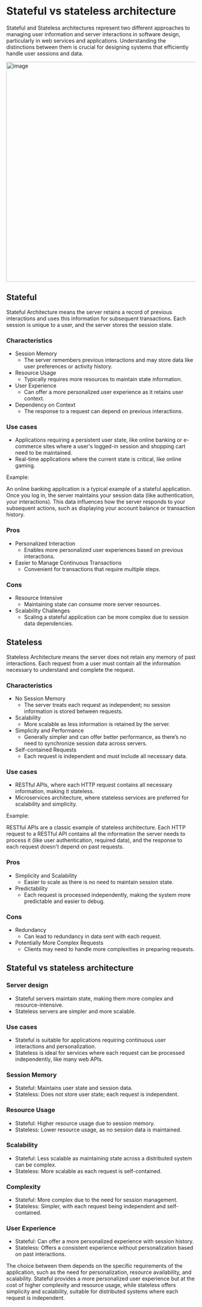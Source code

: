 # Stateful vs stateless architecture

Stateful and Stateless architectures represent two different approaches to managing user information and server interactions in software design, particularly in web services and applications. Understanding the distinctions between them is crucial for designing systems that efficiently handle user sessions and data.

<img width="583" alt="image" src="https://github.com/user-attachments/assets/621e4127-85da-4542-a4de-957b4db220ca" />

## Stateful

Stateful Architecture means the server retains a record of previous interactions and uses this information for subsequent transactions. Each session is unique to a user, and the server stores the session state.

### Characteristics

- Session Memory
  - The server remembers previous interactions and may store data like user preferences or activity history.
- Resource Usage
  - Typically requires more resources to maintain state information.
- User Experience
  - Can offer a more personalized user experience as it retains user context.
- Dependency on Context
  - The response to a request can depend on previous interactions.

### Use cases

- Applications requiring a persistent user state, like online banking or e-commerce sites where a user's logged-in session and shopping cart need to be maintained.
- Real-time applications where the current state is critical, like online gaming.

Example:

An online banking application is a typical example of a stateful application. Once you log in, the server maintains your session data (like authentication, your interactions). This data influences how the server responds to your subsequent actions, such as displaying your account balance or transaction history.

### Pros

- Personalized Interaction
  - Enables more personalized user experiences based on previous interactions.
- Easier to Manage Continuous Transactions
  - Convenient for transactions that require multiple steps.

### Cons

- Resource Intensive
  - Maintaining state can consume more server resources.
- Scalability Challenges
  - Scaling a stateful application can be more complex due to session data dependencies.

## Stateless

Stateless Architecture means the server does not retain any memory of past interactions. Each request from a user must contain all the information necessary to understand and complete the request.

### Characteristics

- No Session Memory
  - The server treats each request as independent; no session information is stored between requests.
- Scalability
  - More scalable as less information is retained by the server.
- Simplicity and Performance
  - Generally simpler and can offer better performance, as there’s no need to synchronize session data across servers.
- Self-contained Requests
  - Each request is independent and must include all necessary data.

### Use cases

- RESTful APIs, where each HTTP request contains all necessary information, making it stateless.
- Microservices architecture, where stateless services are preferred for scalability and simplicity.

Example:

RESTful APIs are a classic example of stateless architecture. Each HTTP request to a RESTful API contains all the information the server needs to process it (like user authentication, required data), and the response to each request doesn't depend on past requests.

### Pros

- Simplicity and Scalability
  - Easier to scale as there is no need to maintain session state.
- Predictability
  - Each request is processed independently, making the system more predictable and easier to debug.

### Cons

- Redundancy
  - Can lead to redundancy in data sent with each request.
- Potentially More Complex Requests
  - Clients may need to handle more complexities in preparing requests.

## Stateful vs stateless architecture

### Server design

- Stateful servers maintain state, making them more complex and resource-intensive.
- Stateless servers are simpler and more scalable.

### Use cases

- Stateful is suitable for applications requiring continuous user interactions and personalization.
- Stateless is ideal for services where each request can be processed independently, like many web APIs.

### Session Memory

- Stateful: Maintains user state and session data.
- Stateless: Does not store user state; each request is independent.

### Resource Usage

- Stateful: Higher resource usage due to session memory.
- Stateless: Lower resource usage, as no session data is maintained.

### Scalability

- Stateful: Less scalable as maintaining state across a distributed system can be complex.
- Stateless: More scalable as each request is self-contained.

### Complexity

- Stateful: More complex due to the need for session management.
- Stateless: Simpler, with each request being independent and self-contained.

### User Experience

- Stateful: Can offer a more personalized experience with session history.
- Stateless: Offers a consistent experience without personalization based on past interactions.

The choice between them depends on the specific requirements of the application, such as the need for personalization, resource availability, and scalability. Stateful provides a more personalized user experience but at the cost of higher complexity and resource usage, while stateless offers simplicity and scalability, suitable for distributed systems where each request is independent.

